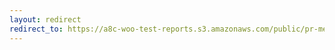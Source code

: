 ```yaml
---
layout: redirect
redirect_to: https://a8c-woo-test-reports.s3.amazonaws.com/public/pr-merge/40008/e2e/index.html
---
```


